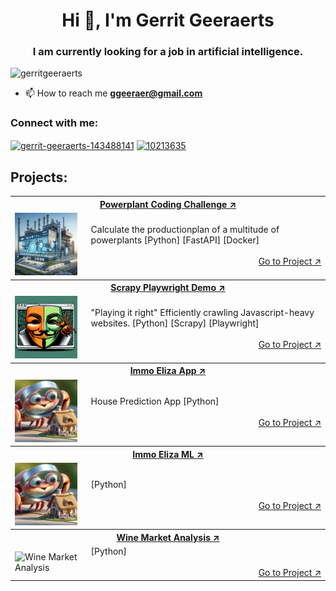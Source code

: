 <h1 align="center">Hi 👋, I'm Gerrit Geeraerts</h1>
<h3 align="center">I am currently looking for a job in artificial intelligence.</h3>

<p align="left"> <img src="https://komarev.com/ghpvc/?username=gerritgeeraerts&label=Profile%20views&color=0e75b6&style=flat" alt="gerritgeeraerts" /> </p>

- 📫 How to reach me **ggeeraer@gmail.com**

<h3 align="left">Connect with me:</h3>
<p align="left">
<a href="https://linkedin.com/in/gerrit-geeraerts-143488141" target="blank"><img align="center" src="https://raw.githubusercontent.com/rahuldkjain/github-profile-readme-generator/master/src/images/icons/Social/linked-in-alt.svg" alt="gerrit-geeraerts-143488141" height="30" width="40" /></a>
<a href="https://stackoverflow.com/users/10213635" target="blank"><img align="center" src="https://raw.githubusercontent.com/rahuldkjain/github-profile-readme-generator/master/src/images/icons/Social/stack-overflow.svg" alt="10213635" height="30" width="40" /></a>
</p>
<h2>Projects:</h2>
<table>
  <tr>
    <th colspan="2" style="text-align: center;"><a href="https://project1.example.com" target="_blank">Powerplant Coding Challenge ↗</a></th>
  </tr>
  <tr>
    <td>
      <img src="https://github.com/GerritGeeraerts/powerplant-coding-challenge/raw/master/assets/fast_api_power_plant.jpeg" alt="Fast Api Powerplant" width="100" height="100">
    </td>
    <td>
      Calculate the productionplan of a multitude of powerplants [Python] [FastAPI] [Docker] 
      <br><br>
      <a href="https://project1.example.com" target="_blank" style="float: right;">Go to Project ↗</a>
    </td>
  </tr>
    
  <tr>
    <th colspan="2" style="text-align: center;"><a href="https://github.com/GerritGeeraerts/scrapy-playwright-demo" target="_blank">Scrapy Playwright Demo ↗</a></th>
  </tr>
  <tr>
    <td>
      <img src="https://github.com/GerritGeeraerts/scrapy-playwright-demo/raw/main/assets/scrapy-playwright.png" alt="Scrapy Playwright Demo" width="100" height="100">
    </td>
    <td>
      "Playing it right" Efficiently crawling Javascript-heavy websites. [Python] [Scrapy] [Playwright]
      <br><br>
      <a href="https://github.com/GerritGeeraerts/scrapy-playwright-demo" target="_blank" style="float: right;">Go to Project ↗</a>
    </td>
  </tr>

  <tr>
    <th colspan="2" style="text-align: center;"><a href="https://github.com/GerritGeeraerts/immo-eliza-app" target="_blank">Immo Eliza App ↗</a></th>
  </tr>
  <tr>
    <td>
      <img src="https://github.com/GerritGeeraerts/immo-eliza-ml/raw/master/assets/charlie.png" alt="Immo Eliza App" width="100" height="100">
    </td>
    <td>
      House Prediction App [Python]
      <br><br>
      <a href="https://github.com/GerritGeeraerts/immo-eliza-app" target="_blank" style="float: right;">Go to Project ↗</a>
    </td>
  </tr>
  
  <tr>
    <th colspan="2" style="text-align: center;"><a href="https://github.com/GerritGeeraerts/immo-eliza-ml" target="_blank">Immo Eliza ML ↗</a></th>
  </tr>
  <tr>
    <td>
      <img src="https://github.com/GerritGeeraerts/immo-eliza-ml/raw/master/assets/charlie.png" alt="Immo Eliza ML" width="100" height="100">
    </td>
    <td>
      [Python]
      <br><br>
      <a href="https://github.com/GerritGeeraerts/immo-eliza-ml" target="_blank" style="float: right;">Go to Project ↗</a>
    </td>
  </tr>

  <tr>
    <th colspan="2" style="text-align: center;"><a href="https://github.com/miguelallgood/wine-market-analysis/tree/main" target="_blank">Wine Market Analysis ↗</a></th>
  </tr>
  <tr>
    <td>
      <img src="https://github.com/miguelallgood/wine-market-analysis/blob/main/assets/wine_project.png?raw=true" alt="Wine Market Analysis" width="100" height="100">
    </td>
    <td>
      [Python]
      <br><br>
      <a href="https://github.com/miguelallgood/wine-market-analysis/tree/main" target="_blank" style="float: right;">Go to Project ↗</a>
    </td>
  </tr>
</table>




